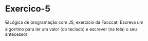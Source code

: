 # Exercico-5
💻Lógica de programação com JS, exercício da Facccat: 
Escreva um algoritmo para ler um valor (do teclado) e escrever (na tela) o seu antecessor
